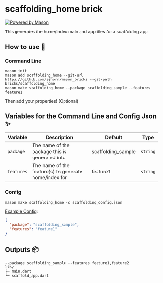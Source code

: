 # scaffolding_home brick

[![Powered by Mason](https://img.shields.io/endpoint?url=https%3A%2F%2Ftinyurl.com%2Fmason-badge)](https://github.com/felangel/mason)

This generates the home/index main and app files for a scaffolding app

## How to use 🚀

### Command Line

```
mason init
mason add scaffolding_home --git-url https://github.com/sjhorn/mason_bricks --git-path bricks/scaffolding_home 
mason make scaffolding_home --package scaffolding_sample --features feature1
```
Then add your properties! (Optional)

## Variables for the Command Line and Config Json ✨

| Variable         | Description                                                | Default                                   | Type     |
| -----------------| ---------------------------------------------------------- | ----------------------------------------- | -------- |
| `package`        | The name of the package this is generated into             | scaffolding_sample                        | `string` |
| `features`       | The name of the feature(s) to generate home/index for      | feature1                                  | `string` |
### Config

`mason make scaffolding_home -c scaffolding_config.json`

[Example Config](https://github.com/sjhorn/mason_bricks/tree/main/bricks/scaffolding/config_template.json):

```json
{
  "package": "scaffolding_sample",
  "features": "feature1"
}
```

## Outputs 📦

```
--package scaffolding_sample --features feature1,feature2
lib/
├─ main.dart
└─ scaffold_app.dart
```

